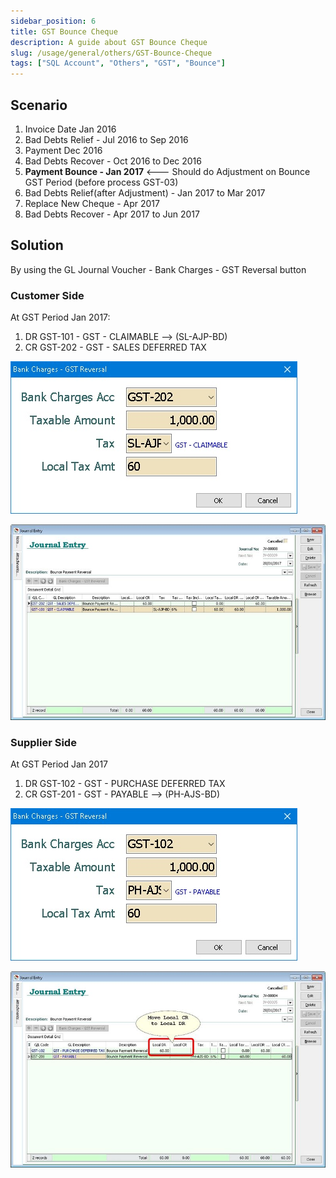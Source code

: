 ```yaml
---
sidebar_position: 6
title: GST Bounce Cheque
description: A guide about GST Bounce Cheque
slug: /usage/general/others/GST-Bounce-Cheque
tags: ["SQL Account", "Others", "GST", "Bounce"]
---
```


## Scenario

1. Invoice Date Jan 2016
2. Bad Debts Relief - Jul 2016 to Sep 2016
3. Payment Dec 2016
4. Bad Debts Recover - Oct 2016 to Dec 2016
5. **Payment Bounce - Jan 2017** \<--- Should do Adjustment on Bounce GST Period (before process GST-03)
6. Bad Debts Relief(after Adjustment) - Jan 2017 to Mar 2017
7. Replace New Cheque - Apr 2017
8. Bad Debts Recover - Apr 2017 to Jun 2017

## Solution

By using the GL Journal Voucher - Bank Charges - GST Reversal button

### Customer Side

At GST Period Jan 2017:

1. DR GST-101 - GST - CLAIMABLE --> (SL-AJP-BD)
2. CR GST-202 - GST - SALES DEFERRED TAX

![1](../../../../static/img/others/yc1-gst-bounce.jpg)

![2](../../../../static/img/others/yc2-gst-bounce.jpg)

### Supplier Side

At GST Period Jan 2017

1. DR GST-102 - GST - PURCHASE DEFERRED TAX
2. CR GST-201 - GST - PAYABLE --> (PH-AJS-BD)

![3](../../../../static/img/others/yc3-gst-bounce.jpg)

![4](../../../../static/img/others/yc4-gst-bounce.jpg)